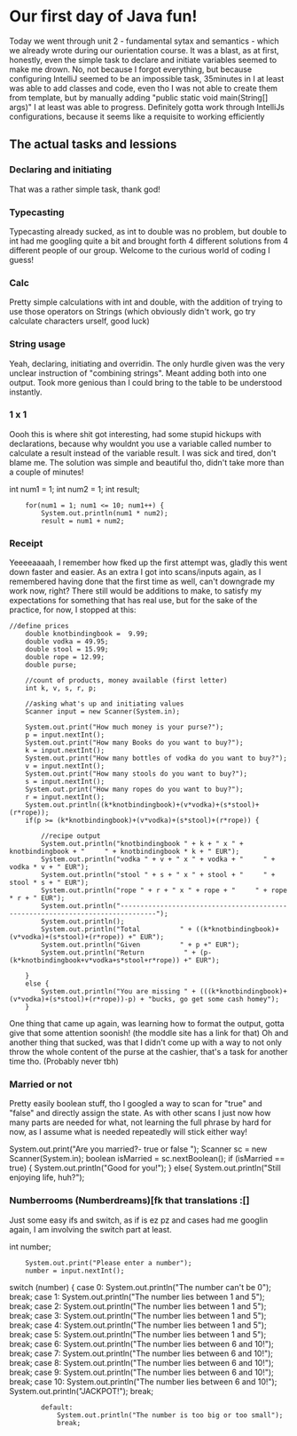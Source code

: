 # Our first day of Java fun!

Today we went through unit 2 - fundamental sytax and semantics - which we already wrote during our ourientation course.
It was a blast, as at first, honestly, even the simple task to declare and initiate variables seemed to make me drown.
No, not because I forgot everything, but because configuring IntelliJ seemed to be an impossible task, 35minutes in I at least was able to add classes and code, even tho I was not able to create them from template, but by manually adding  "public static void main(String[] args)" I at least was able to progress. 
Definitely gotta work through IntelliJs configurations, because it seems like a requisite to working efficiently

## The actual tasks and lessions

### Declaring and initiating 
That was a rather simple task, thank god!

### Typecasting
Typecasting already sucked, as int to double was no problem, but double to int had me googling quite a bit and brought forth 4 different solutions from 4 different people of our group. Welcome to the curious world of coding I guess!

### Calc
Pretty simple calculations with int and double, with the addition of trying to use those operators on Strings (which obviously didn't work, go try calculate characters urself, good luck)

### String usage
Yeah, declaring, initiating and overridin.
The only hurdle given was the very unclear instruction of "combining strings". Meant adding both into one output. Took more genious than I could bring to the table to be understood instantly.

### 1 x 1
Oooh this is where shit got interesting, had some stupid hickups with declarations, because why wouldnt you use a variable called number to calculate a result instead of the variable result. I was sick and tired, don't blame me.
The solution was simple and beautiful tho, didn't take more than a couple of minutes!

int num1 = 1;
        int num2 = 1;
        int result;


        for(num1 = 1; num1 <= 10; num1++) {
            System.out.println(num1 * num2);
            result = num1 + num2;

### Receipt
Yeeeeaaaah, I remember how fked up the first attempt was, gladly this went down faster and easier. 
As an extra I got into scans/inputs again, as I remembered having done that the first time as well, can't downgrade my work now, right?
There still would be additions to make, to satisfy my expectations for something that has real use, but for the sake of the practice, for now, I stopped at this:

    //define prices
        double knotbindingbook =  9.99;
        double vodka = 49.95;
        double stool = 15.99;
        double rope = 12.99;
        double purse;

        //count of products, money available (first letter)
        int k, v, s, r, p;

        //asking what's up and initiating values
        Scanner input = new Scanner(System.in);

        System.out.print("How much money is your purse?");
        p = input.nextInt();
        System.out.print("How many Books do you want to buy?");
        k = input.nextInt();
        System.out.print("How many bottles of vodka do you want to buy?");
        v = input.nextInt();
        System.out.print("How many stools do you want to buy?");
        s = input.nextInt();
        System.out.print("How many ropes do you want to buy?");
        r = input.nextInt();
        System.out.println((k*knotbindingbook)+(v*vodka)+(s*stool)+(r*rope));
        if(p >= (k*knotbindingbook)+(v*vodka)+(s*stool)+(r*rope)) {

            //recipe output
            System.out.println("knotbindingbook " + k + " x " + knotbindingbook + "     " + knotbindingbook * k + " EUR");
            System.out.println("vodka " + v + " x " + vodka + "     " + vodka * v + " EUR");
            System.out.println("stool " + s + " x " + stool + "     " + stool * s + " EUR");
            System.out.println("rope " + r + " x " + rope + "     " + rope * r + " EUR");
            System.out.println("-------------------------------------------------------------------------------");
            System.out.println();
            System.out.println("Total          " + ((k*knotbindingbook)+(v*vodka)+(s*stool)+(r*rope)) +" EUR");
            System.out.println("Given          " + p +" EUR");
            System.out.println("Return          " + (p-(k*knotbindingbook+v*vodka+s*stool+r*rope)) +" EUR");

        }
        else {
            System.out.println("You are missing " + (((k*knotbindingbook)+(v*vodka)+(s*stool)+(r*rope))-p) + "bucks, go get some cash homey");
        }

One thing that came up again, was learning how to format the output, gotta give that some attention soonish! (the moddle site has a link for that)
Oh and another thing that sucked, was that I didn't come up with a way to not only throw the whole content of the purse at the cashier, that's a task for another time tho. (Probably never tbh)

### Married or not
Pretty easily boolean stuff, tho I googled a way to scan for "true" and "false" and directly assign the state. As with other scans I just now how many parts are needed for what, not learning the full phrase by hard for now, as I assume what is needed repeatedly will stick either way!

 System.out.print("Are you married?- true or false ");
        Scanner sc = new Scanner(System.in);
        boolean isMarried = sc.nextBoolean();
        if (isMarried == true) {
            System.out.println("Good for you!");
        }
            else{
                System.out.println("Still enjoying life, huh?");

### Numberrooms (Numberdreams)[fk that translations :[]
Just some easy ifs and switch, as if is ez pz and cases had me googlin again, I am involving the switch part at least.

int number;

        System.out.print("Please enter a number");
        number = input.nextInt();

switch (number) {
            case 0:
                System.out.println("The number can't be 0");
                break;
            case 1:
                System.out.println("The number lies between 1 and 5");
                break;
            case 2:
                System.out.println("The number lies between 1 and 5");
                break;
            case 3:
                System.out.println("The number lies between 1 and 5");
                break;
            case 4:
                System.out.println("The number lies between 1 and 5");
                break;
            case 5:
                System.out.println("The number lies between 1 and 5");
                break;
            case 6:
                System.out.println("The number lies between 6 and 10!");
                break;
            case 7:
                System.out.println("The number lies between 6 and 10!");
                break;
            case 8:
                System.out.println("The number lies between 6 and 10!");
                break;
            case 9:
                System.out.println("The number lies between 6 and 10!");
                break;
            case 10:
                System.out.println("The number lies between 6 and 10!");
                System.out.println("JACKPOT!");
                break;

            default:
                System.out.println("The number is too big or too small");
                break;

